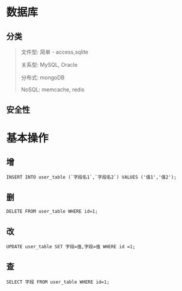 # 数据库

## 分类
 > 文件型: 简单 - access,sqlite
 >
 > 关系型: MySQL, Oracle
 >
 > 分布式: mongoDB
 >
 > NoSQL: memcache, redis

## 安全性 

# 基本操作
## 增
```mysql
INSERT INTO user_table (`字段名1`,`字段名2`) VALUES ('值1','值2');
```
## 删

```mysql
DELETE FROM user_table WHERE id=1;
```
## 改
```mysql
UPDATE user_table SET 字段=值,字段=值 WHERE id =1;
```
## 查
```mysql
SELECT 字段 FROM user_table WHERE id=1;
```
